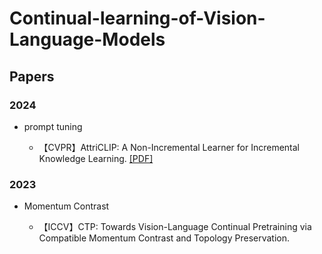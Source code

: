 
# Continual-learning-of-Vision-Language-Models
## Papers
### 2024

* prompt tuning
  
  * 【CVPR】AttriCLIP: A Non-Incremental Learner for Incremental Knowledge Learning. [[PDF]](https://openaccess.thecvf.com/content/CVPR2023/papers/Wang_AttriCLIP_A_Non-Incremental_Learner_for_Incremental_Knowledge_Learning_CVPR_2023_paper.pdf)
  
### 2023

* Momentum Contrast

  * 【ICCV】CTP: Towards Vision-Language Continual Pretraining via Compatible Momentum Contrast and Topology Preservation.

   
